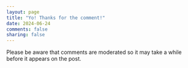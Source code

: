 ```yaml
---
layout: page
title: "Yo! Thanks for the comment!"
date: 2024-06-24
comments: false
sharing: false
---
```


Please be aware that comments are moderated so it may take a while before it appears on the post.
